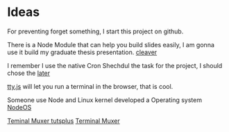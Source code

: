 # Ideas
For preventing forget something, I start this project on github.

There is a Node Module that can help you build slides easily, I am gonna use it build my graduate thesis presentation. [cleaver](http://jdan.github.io/cleaver/#6)

I remember I use the native Cron Shechdul the task for the project, I should chose the [later](http://bunkat.github.io/later/)

[tty.js](https://github.com/chjj/tty.js/) will let you run a terminal in the browser, that is cool.

Someone use Node and Linux kernel developed a Operating system [NodeOS](http://node-os.com/)

[Teminal Muxer tutsplus](http://code.tutsplus.com/tutorials/intro-to-tmux--net-33889)
[Terminal Muxer](https://danielmiessler.com/study/tmux/#intro)
